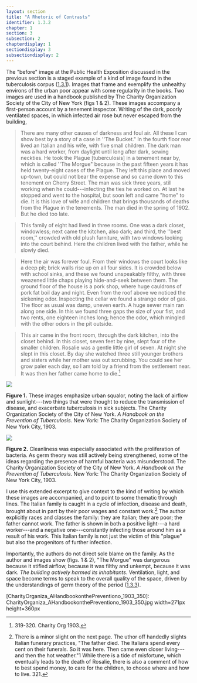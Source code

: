 ```yaml
---
layout: section
title: "A Rhetoric of Contrasts"
identifier: 1.3.2
chapter: 1
section: 3
subsection: 2
chapterdisplay: 1
sectiondisplay: 3
subsectiondisplay: 2
---
```


The "before" image at the Public Health Exposition discussed in the previous section is a staged example of a kind of image found in the tuberculosis corpus ([1.3.1](https://tuberculosisspecimen.github.io/diss/dissertation/1_3_1.html)). Images that frame and exemplify the unhealthy environs of the urban poor appear with some regularity in the books. Two images are used in a handbook published by The Charity Organization Society of the City of New York (figs 1 & 2). These images accompany a first-person account by a tenement inspector. Writing of the dark, poorly ventilated spaces, in which infected air rose but never escaped from the building, 

>There are many other causes of darkness and foul air. All these I can show best by a story of a case in ''The Bucket." In the fourth floor rear lived <span class="opaque-lines">an Italian and his wife, with five small children. The dark man was a hard worker, from daylight until long after dark, sewing neckties.</span> He took the Plague [tuberculosis] in a tenement near by, which is called ''The Morgue" because in the past fifteen years it has held twenty-eight cases of the Plague. <span class="opaque-lines">They left this place and moved up-town, but could not bear the expense and so came down to this tenement on Cherry Street. The man was sick three years, still working when he could---infecting the ties he worked on. At last he stopped and went to the hospital, but soon left and came "home" to die.</span> It is this love of wife and children that brings thousands of deaths from the Plague in the tenements. <span class="opaque-lines">The man died in the spring of 1902. But he died too late.</span>

><span class="opaque-lines">This family of eight</span> had lived in three rooms. One was a dark closet, windowless; next came the kitchen, also dark; and third, the ''best room,'' crowded with old plush furniture, with two windows looking into the court behind. <span class="opaque-lines">Here the children lived with the father, while he slowly died.</span>

>Here the air was forever foul. From their windows the court looks like a deep pit; brick walls rise up on all four sides. It is crowded below with school sinks, and these we found unspeakably filthy, <span class="opaque-lines">with three weazened little chaps playing hide-and-seek between them.</span> The ground floor of the house is a pork shop, where huge cauldrons of pork fat boil day and night. Even from the roof above we noticed the sickening odor. Inspecting the cellar we found a strange odor of gas. The floor as usual was damp, uneven earth. A huge sewer main ran along one side. In this we found three gaps the size of your fist, and two rents, one eighteen inches long; hence the odor, which mingled with the other odors in the pit outside.

>This air came in the front room, through the dark kitchen, into the closet behind. <span class="opaque-lines">In this closet, seven feet by nine, slept four of the smaller children. <span class="partial-lines">Rosalie was a gentle little girl of seven. At night she slept in this closet. By day she watched three still younger brothers and sisters while her mother was out scrubbing. You could see her grow paler each day, so I am told by a friend from the settlement near.<span class="partial-lines"> It was then her father came home to die.[^fn1]</span>

<img id="CharityOrganiza_AHandbookonthePreventiono_1903_352" src="{{ site.baseurl }}/assets/img/CharityOrganiza_AHandbookonthePreventiono_1903_352.jpg">

**Figure 1.** These images emphasize urban squalor, noting the lack of airflow and sunlight---two things that were thought to reduce the transmission of disease, and exacerbate tuberculosis in sick subjects. The Charity Organization Society of the City of New York. *A Handbook on the Prevention of Tuberculosis*. New York: The Charity Organization Society of New York City, 1903.

<img id="CharityOrganiza_AHandbookonthePreventiono_1903_350" src="{{ site.baseurl }}/assets/img/CharityOrganiza_AHandbookonthePreventiono_1903_350.jpg">

**Figure 2.** Cleanliness was especially associated with the proliferation of bacteria. As germ theory was still actively being strengthened, some of the ideas regarding the presence of harmful bacteria was misunderstood. The Charity Organization Society of the City of New York. *A Handbook on the Prevention of Tuberculosis*. New York: The Charity Organization Society of New York City, 1903.

I use this extended excerpt to give context to the kind of writing by which these images are accompanied, and to point to some thematic through lines. <span class="opaque-lines">The Italian family is caught in a cycle of infection, disease and death, brought about in part by their poor wages and constant work.[^fn2]</span> The author explicitly races and classes the family: <span class="opaque-lines">they are Italian; they are poor; the father cannot work.</span> The father is shown in both a positive light---a hard worker---and a negative one---constantly infecting those around him as a result of his work. This Italian family is not just the victim of this "plague" but also the progenitors of further infection.

Importantly, the authors do not direct sole blame on the family. As the author and images show (figs. 1 & 2), "The Morgue" was dangerous because it stifled airflow, because it was filthy and unkempt, because it was dark. *The building actively harmed its inhabitants*. Ventilation, light, and space become terms to speak to the overall quality of the space, driven by the understandings of germ theory of the period ([1.3.3](https://tuberculosisspecimen.github.io/diss/dissertation/1_3_3.html)).

	

[CharityOrganiza_AHandbookonthePreventiono_1903_352]: CharityOrganiza_AHandbookonthePreventiono_1903_352.jpg

[CharityOrganiza_AHandbookonthePreventiono_1903_350]: CharityOrganiza_AHandbookonthePreventiono_1903_350.jpg width=271px height=360px

[^fn1]: 319-320. Charity Org 1903.

[^fn2]: There is a minor slight on the next page. The uthor off handedly slights Italian funerary practices, "The father died. The Italians spend every cent on their funerals. So it was here. Then came even closer living---and then the hot weather."⁠1 While there is a tide of misfortune, which eventually leads to the death of Rosalie, there is also a comment of how to best spend money, to care for the children, to choose where and how to live. 321.